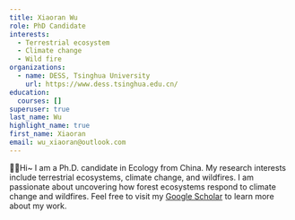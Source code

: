 ```yaml
---
title: Xiaoran Wu
role: PhD Candidate
interests:
  - Terrestrial ecosystem
  - Climate change
  - Wild fire
organizations:
  - name: DESS, Tsinghua University
    url: https://www.dess.tsinghua.edu.cn/
education:
  courses: []
superuser: true
last_name: Wu
highlight_name: true
first_name: Xiaoran
email: wu_xiaoran@outlook.com
---
```

<p align="left">👋🏻Hi~ I am a Ph.D. candidate in Ecology from China. My research interests include terrestrial ecosystems, climate change, and wildfires. I am passionate about uncovering how forest ecosystems respond to climate change and wildfires. Feel free to visit my <a href="https://scholar.google.com/citations?user=rcmTdYEAAAAJ&hl">Google Scholar</a> to learn more about my work.</p>